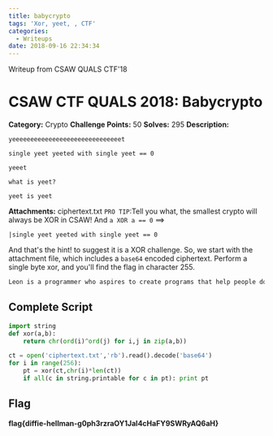 ```yaml
---
title: babycrypto
tags: 'Xor, yeet, , CTF'
categories:
  - Writeups
date: 2018-09-16 22:34:34
---
```

Writeup from CSAW QUALS CTF'18
# CSAW CTF QUALS 2018: Babycrypto

**Category:** Crypto
**Challenge Points:** 50 
**Solves:** 295
**Description:**
```
yeeeeeeeeeeeeeeeeeeeeeeeeeeeeeet

single yeet yeeted with single yeet == 0

yeeet

what is yeet?

yeet is yeet
```
**Attachments:** ciphertext.txt
`PRO TIP`:Tell you what, the smallest crypto will always be XOR in CSAW!  And `a XOR a == 0` ==>
```
|single yeet yeeted with single yeet == 0
```
And that's the hint! to suggest it is a XOR challenge. So, we start with the attachment file, which includes a `base64` encoded ciphertext. 
Perform a single byte xor, and you'll find the flag in character 255.


``` bash
Leon is a programmer who aspires to create programs that help people do less. He wants to put automation first, and scalability alongside. He dreams of a world where the endless and the infinite become realities to mankind, and where the true value of life is preserved.flag{diffie-hellman-g0ph3rzraOY1Jal4cHaFY9SWRyAQ6aH}
```
## Complete Script
``` python
import string
def xor(a,b):
    return chr(ord(i)^ord(j) for i,j in zip(a,b))

ct = open('ciphertext.txt','rb').read().decode('base64')
for i in range(256):
    pt = xor(ct,chr(i)*len(ct))
    if all(c in string.printable for c in pt): print pt
```

## Flag
**flag{diffie-hellman-g0ph3rzraOY1Jal4cHaFY9SWRyAQ6aH}**

